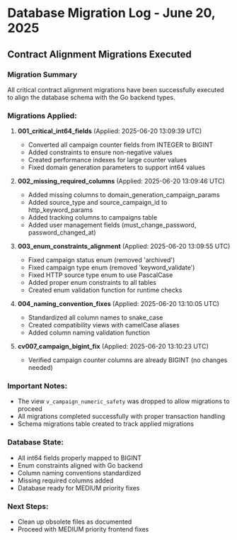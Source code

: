 # Database Migration Log - June 20, 2025

## Contract Alignment Migrations Executed

### Migration Summary
All critical contract alignment migrations have been successfully executed to align the database schema with the Go backend types.

### Migrations Applied:

1. **001_critical_int64_fields** (Applied: 2025-06-20 13:09:39 UTC)
   - Converted all campaign counter fields from INTEGER to BIGINT
   - Added constraints to ensure non-negative values
   - Created performance indexes for large counter values
   - Fixed domain generation parameters to support int64 values

2. **002_missing_required_columns** (Applied: 2025-06-20 13:09:46 UTC)
   - Added missing columns to domain_generation_campaign_params
   - Added source_type and source_campaign_id to http_keyword_params
   - Added tracking columns to campaigns table
   - Added user management fields (must_change_password, password_changed_at)

3. **003_enum_constraints_alignment** (Applied: 2025-06-20 13:09:55 UTC)
   - Fixed campaign status enum (removed 'archived')
   - Fixed campaign type enum (removed 'keyword_validate')
   - Fixed HTTP source type enum to use PascalCase
   - Added proper enum constraints to all tables
   - Created enum validation function for runtime checks

4. **004_naming_convention_fixes** (Applied: 2025-06-20 13:10:05 UTC)
   - Standardized all column names to snake_case
   - Created compatibility views with camelCase aliases
   - Added column naming validation function

5. **cv007_campaign_bigint_fix** (Applied: 2025-06-20 13:10:23 UTC)
   - Verified campaign counter columns are already BIGINT (no changes needed)

### Important Notes:
- The view `v_campaign_numeric_safety` was dropped to allow migrations to proceed
- All migrations completed successfully with proper transaction handling
- Schema migrations table created to track applied migrations

### Database State:
- All int64 fields properly mapped to BIGINT
- Enum constraints aligned with Go backend
- Column naming conventions standardized
- Missing required columns added
- Database ready for MEDIUM priority fixes

### Next Steps:
- Clean up obsolete files as documented
- Proceed with MEDIUM priority frontend fixes
